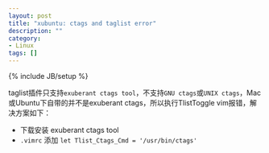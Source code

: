 ```yaml
---
layout: post
title: "xubuntu: ctags and taglist error"
description: ""
category: 
- Linux
tags: []
---
```

{% include JB/setup %}

taglist插件只支持``exuberant ctags tool``，不支持``GNU ctags``或``UNIX ctags``，Mac或Ubuntu下自带的并不是exuberant ctags，所以执行TlistToggle vim报错，解决方案如下：

* 下载安装 exuberant ctags tool
* ``.vimrc`` 添加 ``let Tlist_Ctags_Cmd = '/usr/bin/ctags' ``
